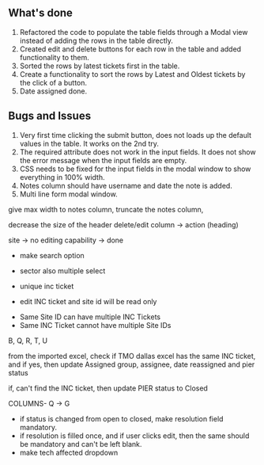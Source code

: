 ## What's done

1. Refactored the code to populate the table fields through a Modal view instead of adding the rows in the table directly.
2. Created edit and delete buttons for each row in the table and added functionality to them.
3. Sorted the rows by latest tickets first in the table.
4. Create a functionality to sort the rows by Latest and Oldest tickets by the click of a button.
5. Date assigned done.

## Bugs and Issues

1. Very first time clicking the submit button, does not loads up the default values in the table. It works on the 2nd try.
2. The required attribute does not work in the input fields. It does not show the error message when the input fields are empty.
3. CSS needs to be fixed for the input fields in the modal window to show everything in 100% width.
4. Notes column should have username and date the note is added.
5. Multi line form modal window.

give max width to notes column,
truncate the notes column,

decrease the size of the header
delete/edit column -> action (heading)

site -> no editing capability -> done

- make search option

- sector also multiple select

- unique inc ticket

- edit INC ticket and site id will be read only

<!-- this feature will be developed later -->

- Same Site ID can have multiple INC Tickets
- Same INC Ticket cannot have multiple Site IDs
<!-- this feature will be developed later -->

<!-- TMO dallas rtwp main excel rows to update from dashboard details excel -->

B, Q, R, T, U

<!-- TMO dallas rtwp main excel rows to update from dashboard details excel -->

from the imported excel, check if TMO dallas excel has the same INC ticket, and if yes, then update Assigned group, assignee, date reassigned and pier status

if, can't find the INC ticket, then update PIER status to Closed

COLUMNS-
Q -> G

- if status is changed from open to closed, make resolution field mandatory.
- if resolution is filled once, and if user clicks edit, then the same should be mandatory and can't be left blank.
- make tech affected dropdown

